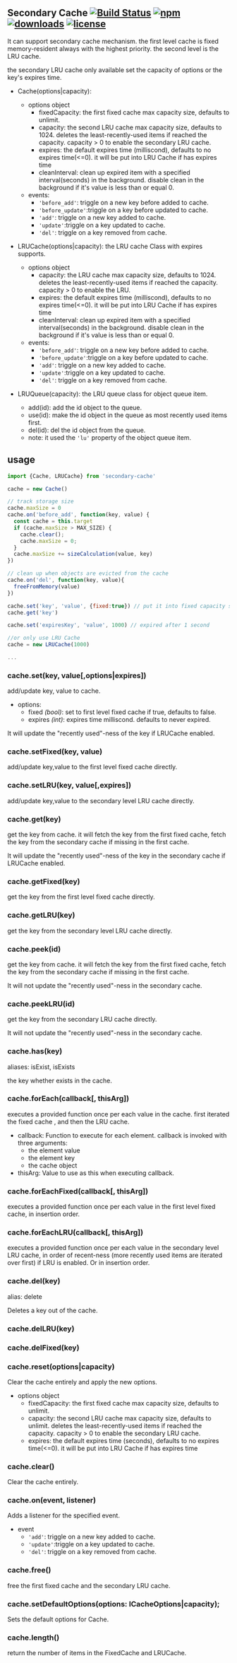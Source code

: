 ## Secondary Cache [![Build Status](https://img.shields.io/travis/snowyu/secondary-cache.js/master.svg)](http://travis-ci.org/snowyu/secondary-cache.js) [![npm](https://img.shields.io/npm/v/secondary-cache.svg)](https://npmjs.org/package/secondary-cache) [![downloads](https://img.shields.io/npm/dm/secondary-cache.svg)](https://npmjs.org/package/secondary-cache) [![license](https://img.shields.io/npm/l/secondary-cache.svg)](https://npmjs.org/package/secondary-cache)


It can support secondary cache mechanism. the first level cache is fixed memory-resident always with the highest priority.
the second level is the LRU cache.

the secondary LRU cache only available set the capacity of options or the key's expires time.

* Cache(options|capacity):
  * options object
    * fixedCapacity: the first fixed cache max capacity size, defaults to unlimit.
    * capacity: the second LRU cache max capacity size, defaults to 1024.
      deletes the least-recently-used items if reached the capacity.
      capacity > 0 to enable the secondary LRU cache.
    * expires: the default expires time (milliscond), defaults to no expires time(<=0).
      it will be put into LRU Cache if has expires time
    * cleanInterval: clean up expired item with a specified interval(seconds) in the background.
      disable clean in the background if it's value is less than or equal 0.
  * events:
    * `'before_add'`: triggle on a new key before added to cache.
    * `'before_update'`:triggle on a key before updated to cache.
    * `'add'`: triggle on a new key added to cache.
    * `'update'`:triggle on a key updated to cache.
    * `'del'`: triggle on a key removed from cache.

* LRUCache(options|capacity): the LRU cache Class with expires supports.
  * options object
    * capacity: the LRU cache max capacity size, defaults to 1024.
      deletes the least-recently-used items if reached the capacity.
      capacity > 0 to enable the LRU.
    * expires: the default expires time (milliscond), defaults to no expires time(<=0).
      it will be put into LRU Cache if has expires time
    * cleanInterval: clean up expired item with a specified interval(seconds) in the background.
      disable clean in the background if it's value is less than or equal 0.
  * events:
    * `'before_add'`: triggle on a new key before added to cache.
    * `'before_update'`:triggle on a key before updated to cache.
    * `'add'`: triggle on a new key added to cache.
    * `'update'`:triggle on a key updated to cache.
    * `'del'`: triggle on a key removed from cache.

* LRUQueue(capacity): the LRU queue class for object queue item.
  * add(id): add the id object to the queue.
  * use(id): make the id object in the queue as most recently used items first.
  * del(id): del the id object from the queue.
  * note: it used the `'lu'` property of the object queue item.

## usage

```js
import {Cache, LRUCache} from 'secondary-cache'

cache = new Cache()

// track storage size
cache.maxSize = 0
cache.on('before_add', function(key, value) {
  const cache = this.target
  if (cache.maxSize > MAX_SIZE) {
    cache.clear();
    cache.maxSize = 0;
  }
  cache.maxSize += sizeCalculation(value, key)
})

// clean up when objects are evicted from the cache
cache.on('del', function(key, value){
  freeFromMemory(value)
})

cache.set('key', 'value', {fixed:true}) // put it into fixed capacity storage.
cache.get('key')

cache.set('expiresKey', 'value', 1000) // expired after 1 second

//or only use LRU Cache
cache = new LRUCache(1000)

...
```

### cache.set(key, value[,options|expires])

add/update key, value to cache.

* options:
  * fixed *(bool)*: set to first level fixed cache if true, defaults to false.
  * expires *(int)*: expires time milliscond. defaults to never expired.

It will update the "recently used"-ness of the key if LRUCache enabled.

### cache.setFixed(key, value)

add/update key,value to the first level fixed cache directly.

### cache.setLRU(key, value[,expires])

add/update key,value to the secondary level LRU cache directly.

### cache.get(key)

get the key from cache. it will fetch the key from the first fixed cache,
fetch the key from the secondary cache if missing in the first cache.

It will update the "recently used"-ness of the key in the secondary cache if LRUCache enabled.

### cache.getFixed(key)

get the key from the first level fixed cache directly.

### cache.getLRU(key)

get the key from the secondary level LRU cache directly.

### cache.peek(id)

get the key from cache. it will fetch the key from the first fixed cache,
fetch the key from the secondary cache if missing in the first cache.

It will not update the "recently used"-ness in the secondary cache.

### cache.peekLRU(id)

get the key from the secondary LRU cache directly.

It will not update the "recently used"-ness in the secondary cache.

### cache.has(key)

aliases: isExist, isExists

the key whether exists in the cache.

### cache.forEach(callback[, thisArg])

executes a provided function once per each value in the cache.
first iterated the fixed cache , and then the LRU cache.

* callback: Function to execute for each element. callback is invoked with three arguments:
  * the element value
  * the element key
  * the cache object
* thisArg: Value to use as this when executing callback.

### cache.forEachFixed(callback[, thisArg])

executes a provided function once per each value in the first level fixed cache, in insertion order.

### cache.forEachLRU(callback[, thisArg])

executes a provided function once per each value in the secondary level LRU cache,
in order of recent-ness (more recently used items are iterated over first) if LRU is enabled.
Or in insertion order.

### cache.del(key)

alias: delete

Deletes a key out of the cache.

### cache.delLRU(key)

### cache.delFixed(key)


### cache.reset(options|capacity)

Clear the cache entirely and apply the new options.

* options object
  * fixedCapacity: the first fixed cache max capacity size, defaults to unlimit.
  * capacity: the second LRU cache max capacity size, defaults to unlimit.
    deletes the least-recently-used items if reached the capacity.
    capacity > 0 to enable the secondary LRU cache.
  * expires: the default expires time (seconds), defaults to no expires time(<=0).
    it will be put into LRU Cache if has expires time

### cache.clear()

Clear the cache entirely.

### cache.on(event, listener)

Adds a listener for the specified event.

* event
  * `'add'`: triggle on a new key added to cache.
  * `'update'`:triggle on a key updated to cache.
  * `'del'`: triggle on a key removed from cache.

### cache.free()

free the first fixed cache and the secondary LRU cache.

### cache.setDefaultOptions(options: ICacheOptions|capacity);

Sets the default options for Cache.

### cache.length()

return the number of items in the FixedCache and LRUCache.
